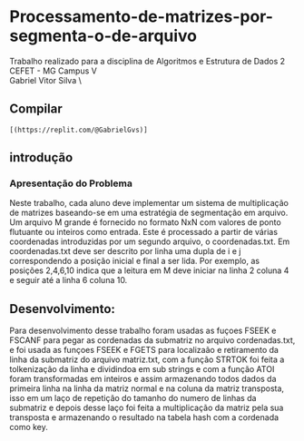 # Processamento-de-matrizes-por-segmenta-o-de-arquivo

Trabalho realizado para a disciplina de Algoritmos e Estrutura de Dados 2 \
CEFET - MG Campus V \
Gabriel Vitor Silva \

## Compilar ##
```
[(https://replit.com/@GabrielGvs)]
```
## introdução ##
### Apresentação do Problema ###
Neste trabalho, cada aluno deve implementar um sistema de multiplicação de matrizes baseando-se em uma estratégia de segmentação em arquivo. Um arquivo M grande é fornecido no formato NxN com valores de ponto flutuante ou inteiros como entrada. Este é processado a partir de várias coordenadas introduzidas por um segundo arquivo, o coordenadas.txt. Em coordenadas.txt deve ser descrito por linha uma dupla de i e j correspondendo a posição inicial e final a ser lida. Por exemplo, as posições 2,4,6,10 indica que a leitura em M deve iniciar na linha 2 coluna 4 e seguir até a linha 6 coluna 10. 

## Desenvolvimento: #
Para desenvolvimento desse trabalho foram usadas as fuçoes FSEEK e FSCANF para pegar as cordenadas da submatriz no arquivo cordenadas.txt, e foi usada as funçoes FSEEK e FGETS para localizaão e retiramento da linha da submatriz do arquivo matriz.txt, com a função STRTOK foi feita a tolkenização da linha e dividindoa em sub strings e com a função ATOI foram transformadas em inteiros e assim armazenando todos dados da primeira linha na linha da matriz normal e na coluna da matriz transposta, isso em um laço de repetição do tamanho do numero de linhas da submatriz e depois desse laço foi feita a multiplicação da matriz pela sua transposta e armazenando o resultado na tabela hash com a cordenada como key.
